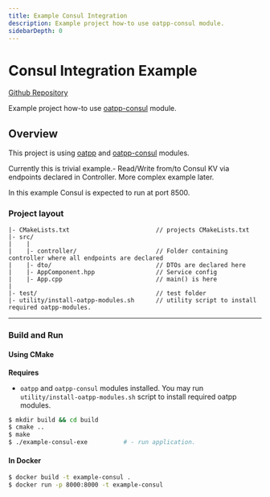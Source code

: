 ```yaml
---
title: Example Consul Integration
description: Example project how-to use oatpp-consul module.
sidebarDepth: 0
---
```


# Consul Integration Example <seo/>

[Github Repository](https://github.com/oatpp/example-consul)

Example project how-to use [oatpp-consul](/docs/modules/oatpp-consul/) module.

## Overview
This project is using [oatpp](/docs/modules/oatpp/) and [oatpp-consul](/docs/modules/oatpp-consul/) modules.

Currently this is trivial example.- Read/Write from/to Consul KV via endpoints declared in Controller.
More complex example later.

In this example Consul is expected to run at port 8500.

### Project layout

```
|- CMakeLists.txt                        // projects CMakeLists.txt
|- src/
|    |
|    |- controller/                      // Folder containing controller where all endpoints are declared
|    |- dto/                             // DTOs are declared here
|    |- AppComponent.hpp                 // Service config
|    |- App.cpp                          // main() is here
|
|- test/                                 // test folder
|- utility/install-oatpp-modules.sh      // utility script to install required oatpp-modules.
```

---

### Build and Run

#### Using CMake

**Requires** 

- `oatpp` and `oatpp-consul` modules installed. You may run `utility/install-oatpp-modules.sh` 
script to install required oatpp modules.

```bash
$ mkdir build && cd build
$ cmake ..
$ make 
$ ./example-consul-exe          # - run application.
```

#### In Docker

```bash
$ docker build -t example-consul .
$ docker run -p 8000:8000 -t example-consul
```
